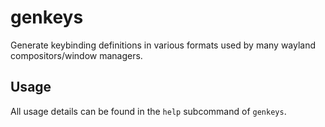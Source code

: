 # genkeys

Generate keybinding definitions in various formats used by many wayland compositors/window managers.

## Usage

All usage details can be found in the `help` subcommand of `genkeys`.
